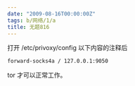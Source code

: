 ```yaml
---
date: "2009-08-16T00:00:00Z"
tags: b/网络/1/a
title: 无题816
---
```


打开 /etc/privoxy/config 以下内容的注释后

    forward-socks4a / 127.0.0.1:9050

tor 才可以正常工作。
